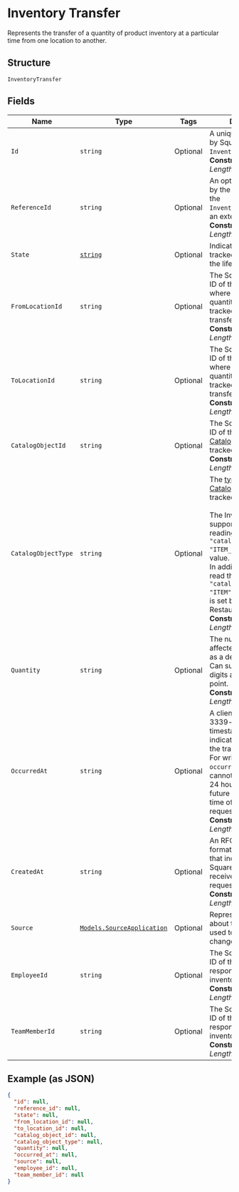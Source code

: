 
# Inventory Transfer

Represents the transfer of a quantity of product inventory at a
particular time from one location to another.

## Structure

`InventoryTransfer`

## Fields

| Name | Type | Tags | Description |
|  --- | --- | --- | --- |
| `Id` | `string` | Optional | A unique ID generated by Square for the<br>`InventoryTransfer`.<br>**Constraints**: *Maximum Length*: `100` |
| `ReferenceId` | `string` | Optional | An optional ID provided by the application to tie the<br>`InventoryTransfer` to an external system.<br>**Constraints**: *Maximum Length*: `255` |
| `State` | [`string`](../../doc/models/inventory-state.md) | Optional | Indicates the state of a tracked item quantity in the lifecycle of goods. |
| `FromLocationId` | `string` | Optional | The Square-generated ID of the [Location](../../doc/models/location.md) where the related<br>quantity of items was tracked before the transfer.<br>**Constraints**: *Maximum Length*: `100` |
| `ToLocationId` | `string` | Optional | The Square-generated ID of the [Location](../../doc/models/location.md) where the related<br>quantity of items was tracked after the transfer.<br>**Constraints**: *Maximum Length*: `100` |
| `CatalogObjectId` | `string` | Optional | The Square-generated ID of the<br>[CatalogObject](../../doc/models/catalog-object.md) being tracked.<br>**Constraints**: *Maximum Length*: `100` |
| `CatalogObjectType` | `string` | Optional | The [type](../../doc/models/catalog-object-type.md) of the [CatalogObject](../../doc/models/catalog-object.md) being tracked.<br><br>The Inventory API supports setting and reading the `"catalog_object_type": "ITEM_VARIATION"` field value.<br>In addition, it can also read the `"catalog_object_type": "ITEM"` field value that is set by the Square Restaurants app.<br>**Constraints**: *Maximum Length*: `14` |
| `Quantity` | `string` | Optional | The number of items affected by the transfer as a decimal string.<br>Can support up to 5 digits after the decimal point.<br>**Constraints**: *Maximum Length*: `26` |
| `OccurredAt` | `string` | Optional | A client-generated RFC 3339-formatted timestamp that indicates when<br>the transfer took place. For write actions, the `occurred_at` timestamp<br>cannot be older than 24 hours or in the future relative to the time of the<br>request.<br>**Constraints**: *Maximum Length*: `34` |
| `CreatedAt` | `string` | Optional | An RFC 3339-formatted timestamp that indicates when Square<br>received the transfer request.<br>**Constraints**: *Maximum Length*: `34` |
| `Source` | [`Models.SourceApplication`](../../doc/models/source-application.md) | Optional | Represents information about the application used to generate a change. |
| `EmployeeId` | `string` | Optional | The Square-generated ID of the [Employee](../../doc/models/employee.md) responsible for the<br>inventory transfer.<br>**Constraints**: *Maximum Length*: `100` |
| `TeamMemberId` | `string` | Optional | The Square-generated ID of the [Team Member](../../doc/models/team-member.md) responsible for the<br>inventory transfer.<br>**Constraints**: *Maximum Length*: `100` |

## Example (as JSON)

```json
{
  "id": null,
  "reference_id": null,
  "state": null,
  "from_location_id": null,
  "to_location_id": null,
  "catalog_object_id": null,
  "catalog_object_type": null,
  "quantity": null,
  "occurred_at": null,
  "source": null,
  "employee_id": null,
  "team_member_id": null
}
```

